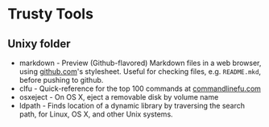Trusty Tools
============

Unixy folder
------------

*   markdown - Preview (Github-flavored) Markdown files in a web browser,
               using [github.com](http://github.com/)'s stylesheet. Useful for
               checking files, e.g. `README.mkd`, before pushing to github.
*   clfu     - Quick-reference for the top 100 commands at
               [commandlinefu.com](http://commandlinefu.com)
*   osxeject - On OS X, eject a removable disk by volume name
*   ldpath   - Finds location of a dynamic library by traversing the
               search path, for Linux, OS X, and other Unix systems.
